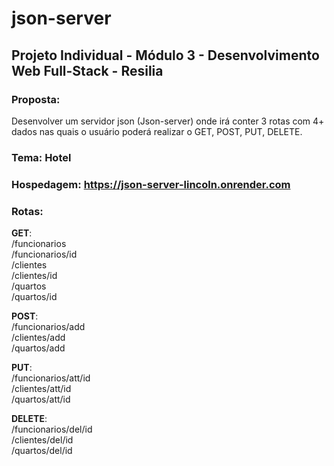 # json-server

## Projeto Individual - Módulo 3 - Desenvolvimento Web Full-Stack - Resilia

### Proposta: 
Desenvolver um servidor json (Json-server) onde irá conter 3 rotas com 4+ dados nas quais o usuário poderá realizar o GET, POST, PUT, DELETE.

### Tema: Hotel

### Hospedagem: https://json-server-lincoln.onrender.com

### Rotas:

<strong>GET</strong>: <br>
/funcionarios <br>
/funcionarios/id <br>
/clientes <br>
/clientes/id <br>
/quartos <br>
/quartos/id <br>

<strong>POST</strong>: <br>
/funcionarios/add <br>
/clientes/add <br>
/quartos/add <br>

<strong>PUT</strong>: <br>
/funcionarios/att/id <br>
/clientes/att/id <br>
/quartos/att/id <br>

<strong>DELETE</strong>: <br>
/funcionarios/del/id <br>
/clientes/del/id <br>
/quartos/del/id <br>





